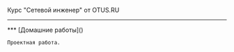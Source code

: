 Курс "Сетевой инженер" от OTUS.RU
<hr>***
    [Домашние работы](<https://github.com/SergPolarin/otus-education/blob/master/homework>)
    
    Проектная работа.
